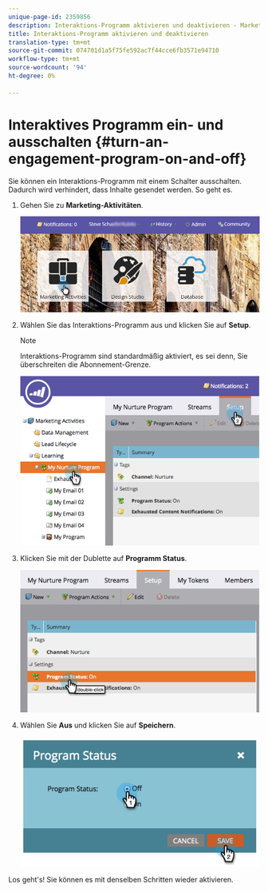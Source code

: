 ```yaml
---
unique-page-id: 2359856
description: Interaktions-Programm aktivieren und deaktivieren - Marketing Docs - Produktdokumentation
title: Interaktions-Programm aktivieren und deaktivieren
translation-type: tm+mt
source-git-commit: 074701d1a5f75fe592ac7f44cce6fb3571e94710
workflow-type: tm+mt
source-wordcount: '94'
ht-degree: 0%

---
```



# Interaktives Programm ein- und ausschalten {#turn-an-engagement-program-on-and-off}

Sie können ein Interaktions-Programm mit einem Schalter ausschalten. Dadurch wird verhindert, dass Inhalte gesendet werden. So geht es.

1. Gehen Sie zu **Marketing-Aktivitäten**.

   ![](assets/login-marketing-activities.png)

1. Wählen Sie das Interaktions-Programm aus und klicken Sie auf **Setup**.

   >[!NOTE]
   >
   >Interaktions-Programm sind standardmäßig aktiviert, es sei denn, Sie überschreiten die Abonnement-Grenze.

   ![](assets/image2014-9-15-17-3a14-3a56.png)

1. Klicken Sie mit der Dublette auf **Programm Status**.

   ![](assets/image2014-9-15-17-3a14-3a59.png)

1. Wählen Sie **Aus** und klicken Sie auf **Speichern**.

   ![](assets/image2014-9-15-17-3a15-3a2.png)

Los geht&#39;s! Sie können es mit denselben Schritten wieder aktivieren.
